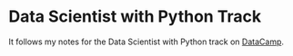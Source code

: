 # Data Scientist with Python Track
It follows my notes for the Data Scientist with Python track on [DataCamp](https://app.datacamp.com/learn/career-tracks/data-scientist-with-python).
